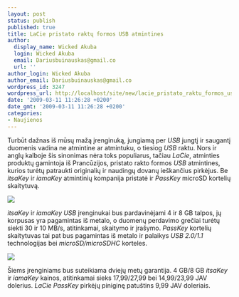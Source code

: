 ```yaml
---
layout: post
status: publish
published: true
title: LaCie pristato raktų formos USB atmintines
author:
  display_name: Wicked Akuba
  login: Wicked Akuba
  email: Dariusbuinauskas@gmail.co
  url: ''
author_login: Wicked Akuba
author_email: Dariusbuinauskas@gmail.co
wordpress_id: 3247
wordpress_url: http://localhost/site/new/lacie_pristato_raktu_formos_usb_atmintines/
date: '2009-03-11 11:26:28 +0200'
date_gmt: '2009-03-11 11:26:28 +0200'
categories:
- Naujienos
---
```

<p>Turbūt dažnas iš mūsų mažą įrenginuką, jungiamą per <i>USB</i> jungtį ir saugantį duomenis vadina ne atmintine ar atmintuku, o tiesiog <i>USB</i> raktu. Nors ir anglų kalboje šis sinonimas nėra toks populiarus, tačiau <i>LaCie</i>, atminties produktų gamintoja iš Prancūzijos, pristato rakto formos <i>USB</i> atmintines, kurios turėtų patraukti originalių ir naudingų dovanų ieškančius pirkėjus. Be <i>itsaKey</i> ir <i>iamaKey</i> atmintinių kompanija pristatė ir <i>PassKey</i> microSD kortelių skaitytuvą.</p>
<p><img src="http://akuba.technews.lt/LaCie_Key_1.jpg" /></p>
<p><i>itsaKey</i> ir <i>iamaKey USB</i> įrenginukai bus pardavinėjami 4 ir 8 GB talpos, jų korpusas yra pagamintas iš metalo, o duomenų perdavimo grečiai turėtų siekti 30 ir 10 MB/s, atitinkamai, skaitymo ir įrašymo. <i>PassKey</i> kortelių skaitytuvas tai pat bus pagamintas iš metalo ir palaikys <i>USB 2.0/1.1</i> technologijas bei <i>microSD/microSDHC</i> korteles. </p>
<p><img src="http://akuba.technews.lt/LaCie_Key_2.jpg" /></p>
<p>Šiems įrenginiams bus suteikiama dviejų metų garantija. 4 GB/8 GB <i>itsaKey</i> ir <i>iamaKey</i> kainos, atitinkamai sieks 17,99/27,99 bei 14,99/23,99 JAV dolerius. <i>LaCie PassKey</i> pirkėjų piniginę patuštins 9,99 JAV doleriais.</p>
